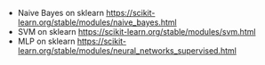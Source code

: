 - Naive Bayes on sklearn https://scikit-learn.org/stable/modules/naive_bayes.html
- SVM on sklearn https://scikit-learn.org/stable/modules/svm.html
- MLP on sklearn https://scikit-learn.org/stable/modules/neural_networks_supervised.html